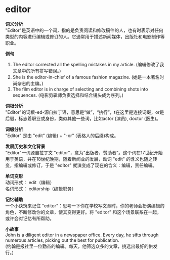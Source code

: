 # editor

**词义分析**  
"Editor"是英语中的一个词，指的是负责阅读和修改稿件的人，也有时表示对任何类型的内容进行编辑或修订的人。它通常用于描述新闻媒体，出版社和电影制作等职业。

  

**例句**

  

1.  The editor corrected all the spelling mistakes in my article. (编辑修改了我文章中的所有拼写错误。)
2.  She is the editor-in-chief of a famous fashion magazine. (她是一本著名时尚杂志的主编。)
3.  The film editor is in charge of selecting and combining shots into sequences. (电影剪辑师负责选择和结合镜头成为序列。)

  

**词根分析**  
"Editor"的词根-ed-源自拉丁语，意思是“做”，“执行”，t在这里是连接词缀，or是后缀，标志着职业或身份，类似其他一些词，比如actor (演员), doctor (医生)。

  

**词缀分析**  
"Editor" 是由 "edit" (编辑) + "-or" (表格人的后缀)构成。

  

**发展历史和文化背景**  
"Editor"一词源自拉丁文 "editor"，意为"出版者，赞助者"。这个词在17世纪开始用于英语，并在18世纪晚期，随着新闻业的发展，动词 "edit" 的含义也随之转变，指编辑或修订，于是 "editor" 就演变成了现在的含义：编辑，责任编辑。

  

**单词变形**  
动词形式： edit（编辑）  
名词形式： editorship（编辑职务）

  

**记忆辅助**  
一个小诀窍来记住 "editor"：思考一下你在学校写文章时，你的老师会扮演编辑的角色，不断修改你的文章，使其变得更好。将 "editor" 和这个场景联系在一起，或许会对记忆有所帮助。

  

**小故事**  
John is a diligent editor in a newspaper office. Every day, he sifts through numerous articles, picking out the best for publication.  
(约翰是报社里一位勤奋的编辑。每天，他筛选众多的文章，挑选出最好的供发行。)
